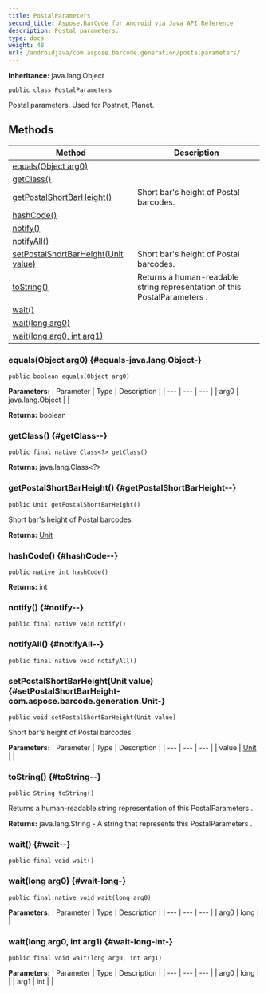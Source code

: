 ```yaml
---
title: PostalParameters
second_title: Aspose.BarCode for Android via Java API Reference
description: Postal parameters.
type: docs
weight: 48
url: /androidjava/com.aspose.barcode.generation/postalparameters/
---
```

**Inheritance:**
java.lang.Object
```
public class PostalParameters
```

Postal parameters. Used for Postnet, Planet.
## Methods

| Method | Description |
| --- | --- |
| [equals(Object arg0)](#equals-java.lang.Object-) |  |
| [getClass()](#getClass--) |  |
| [getPostalShortBarHeight()](#getPostalShortBarHeight--) | Short bar's height of Postal barcodes. |
| [hashCode()](#hashCode--) |  |
| [notify()](#notify--) |  |
| [notifyAll()](#notifyAll--) |  |
| [setPostalShortBarHeight(Unit value)](#setPostalShortBarHeight-com.aspose.barcode.generation.Unit-) | Short bar's height of Postal barcodes. |
| [toString()](#toString--) | Returns a human-readable string representation of this  PostalParameters . |
| [wait()](#wait--) |  |
| [wait(long arg0)](#wait-long-) |  |
| [wait(long arg0, int arg1)](#wait-long-int-) |  |
### equals(Object arg0) {#equals-java.lang.Object-}
```
public boolean equals(Object arg0)
```




**Parameters:**
| Parameter | Type | Description |
| --- | --- | --- |
| arg0 | java.lang.Object |  |

**Returns:**
boolean
### getClass() {#getClass--}
```
public final native Class<?> getClass()
```




**Returns:**
java.lang.Class<?>
### getPostalShortBarHeight() {#getPostalShortBarHeight--}
```
public Unit getPostalShortBarHeight()
```


Short bar's height of Postal barcodes.

**Returns:**
[Unit](../../com.aspose.barcode.generation/unit)
### hashCode() {#hashCode--}
```
public native int hashCode()
```




**Returns:**
int
### notify() {#notify--}
```
public final native void notify()
```




### notifyAll() {#notifyAll--}
```
public final native void notifyAll()
```




### setPostalShortBarHeight(Unit value) {#setPostalShortBarHeight-com.aspose.barcode.generation.Unit-}
```
public void setPostalShortBarHeight(Unit value)
```


Short bar's height of Postal barcodes.

**Parameters:**
| Parameter | Type | Description |
| --- | --- | --- |
| value | [Unit](../../com.aspose.barcode.generation/unit) |  |

### toString() {#toString--}
```
public String toString()
```


Returns a human-readable string representation of this  PostalParameters .

**Returns:**
java.lang.String - A string that represents this  PostalParameters .
### wait() {#wait--}
```
public final void wait()
```




### wait(long arg0) {#wait-long-}
```
public final native void wait(long arg0)
```




**Parameters:**
| Parameter | Type | Description |
| --- | --- | --- |
| arg0 | long |  |

### wait(long arg0, int arg1) {#wait-long-int-}
```
public final void wait(long arg0, int arg1)
```




**Parameters:**
| Parameter | Type | Description |
| --- | --- | --- |
| arg0 | long |  |
| arg1 | int |  |

